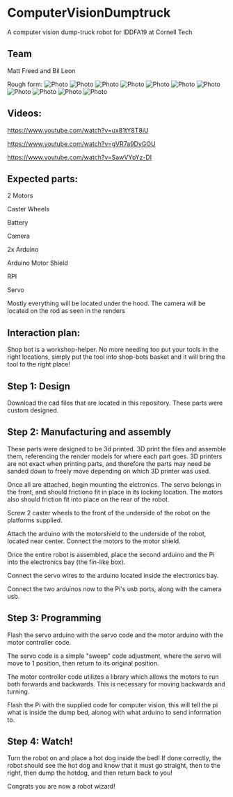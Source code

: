 # ComputerVisionDumptruck
A computer vision dump-truck robot for IDDFA19 at Cornell Tech

## Team
Matt Freed and Bil Leon

Rough form:
![Photo](RendersV2/Ren1.JPG)
![Photo](RendersV2/Ren2.JPG)
![Photo](RendersV2/Ren3.JPG)
![Photo](RendersV2/Ren4.JPG)
![Photo](RendersV2/Ren5.JPG)
![Photo](RendersV2/Photo4.jpg)
![Photo](RendersV2/Photo5.jpg)
![Photo](RendersV2/Photo6.jpg)
![Photo](RendersV2/Photo7.jpg)
![Photo](RendersV2/Photo8.jpg)
![Photo](Completed.jpg)

## Videos:
https://www.youtube.com/watch?v=ux81tY8T8iU

https://www.youtube.com/watch?v=gVR7a9DyGOU

https://www.youtube.com/watch?v=SawVYpYz-DI

## Expected parts:
2 Motors

Caster Wheels

Battery

Camera

2x Arduino

Arduino Motor Shield

RPI

Servo



Mostly everything will be located under the hood. The camera will be located on the rod as seen in the renders

## Interaction plan:

Shop bot is a workshop-helper. No more needing too put your tools in the right locations, simply put the tool into shop-bots basket and it will bring the tool to the right place!


## Step 1: Design

Download the cad files that are located in this repository. These parts were custom designed.

## Step 2: Manufacturing and assembly

These parts were designed to be 3d printed. 3D print the files and assemble them, referencing the render models for where each part goes. 3D printers are not exact when printing parts, and therefore the parts may need be sanded down to freely move depending on which 3D printer was used. 

Once all are attached, begin mounting the elctronics. The servo belongs in the front, and should frictiono fit in place in its locking location. The motors also should friction fit into place on the rear of the robot.

Screw 2 caster wheels to the front of the underside of the robot on the platforms supplied.

Attach the arduino with the motorshield to the underside of the robot, located near center. Connect the motors to the motor shield.

Once the entire robot is assembled, place the second arduino and the Pi into the electronics bay (the fin-like box).

Connect the servo wires to the arduino located inside the electronics bay.

Connect the two arduinos now to the Pi's usb ports, along with the camera usb.


## Step 3: Programming

Flash the servo arduino with the servo code and the motor arduino with the motor controller code. 

The servo code is a simple "sweep" code adjustment, where the servo will move to 1 position, then return to its original position.

The motor controller code utilizes a library which allows the motors to run both forwards and backwards. This is necessary for moving backwards and turning.

Flash the Pi with the supplied code for computer vision, this will tell the pi what is inside the dump bed, alonog with what arduino to send information to.

## Step 4: Watch!

Turn the robot on and place a hot dog inside the bed! If done correctly, the robot should see the hot dog and know that it must go straight, then to the right, then dump the hotdog, and then return back to you!

Congrats you are now a robot wizard!

